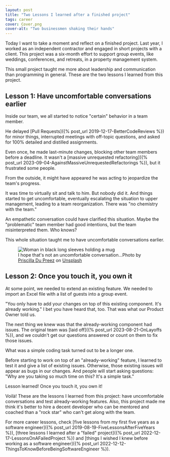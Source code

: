 ```yaml
---
layout: post
title: "Two Lessons I learned after a finished project"
tags: career
cover: Cover.png
cover-alt: "Two businessmen shaking their hands" 
---
```


Today I want to take a moment and reflect on a finished project. Last year, I worked as an independent contractor and engaged in short projects with a client. This project was a six-month effort to support group events, like weddings, conferences, and retreats, in a property management system.

This small project taught me more about leadership and communication than programming in general. These are the two lessons I learned from this project.

## Lesson 1: Have uncomfortable conversations earlier

Inside our team, we all started to notice "certain" behavior in a team member.

He delayed [Pull Requests]({% post_url 2019-12-17-BetterCodeReviews %}) for minor things, interrupted meetings with off-topic questions, and asked for 100% detailed and distilled assignments.

Even once, he made last-minute changes, blocking other team members before a deadline. It wasn't a [massive unrequested refactoring]({% post_url 2023-09-04-AgainstMassiveUnrequestedRefactorings %}), but it frustrated some people.

From the outside, it might have appeared he was acting to jeopardize the team's progress.

It was time to virtually sit and talk to him. But nobody did it. And things started to get uncomfortable, eventually escalating the situation to upper management, leading to a team reorganization. There was "no chemistry with the team."

An empathetic conversation could have clarified this situation. Maybe the "problematic" team member had good intentions, but the team misinterpreted them. Who knows?

This whole situation taught me to have uncomfortable conversations earlier.

<figure>
<img src="https://images.unsplash.com/photo-1604881988758-f76ad2f7aac1?crop=entropy&cs=tinysrgb&fit=crop&fm=jpg&h=400&ixid=MnwxfDB8MXxyYW5kb218MHx8fHx8fHx8MTcwNTk1OTM1MA&ixlib=rb-4.0.3&q=80&utm_campaign=api-credit&utm_medium=referral&utm_source=unsplash_source&w=600" alt="Woman in black long sleeves holding a mug">

<figcaption>I hope that's not an uncomfortable conversation...Photo by <a href="https://unsplash.com/@priscilladupreez?utm_content=creditCopyText&utm_medium=referral&utm_source=unsplash">Priscilla Du Preez</a> on <a href="https://unsplash.com/photos/woman-in-black-long-sleeve-shirt-holding-black-ceramic-mug-K8XYGbw4Ahg?utm_content=creditCopyText&utm_medium=referral&utm_source=unsplash">Unsplash</a></figcaption>
</figure>

## Lesson 2: Once you touch it, you own it

At some point, we needed to extend an existing feature. We needed to import an Excel file with a list of guests into a group event.

"You only have to add your changes on top of this existing component. It's already working." I bet you have heard that, too. That was what our Product Owner told us.

The next thing we knew was that the already-working component had issues. The original team was [laid off]({% post_url 2023-08-21-OnLayoffs %}), and we couldn't get our questions answered or count on them to fix those issues.

What was a simple coding task turned out to be a longer one.

Before starting to work on top of an "already-working" feature, I learned to test it and give a list of existing issues. Otherwise, those existing issues will appear as bugs in our changes. And people will start asking questions: "Why are you taking so much time on this? It's a simple task."

Lesson learned! Once you touch it, you own it!

Voilà! These are the lessons I learned from this project: have uncomfortable conversations and test already-working features. Also, this project made me think it's better to hire a decent developer who can be mentored and coached than a "rock star" who can't get along with the team. 

For more career lessons, check [five lessons from my first five years as a software engineer]({% post_url 2019-08-19-FiveLessonsAfterFiveYears %}), [three lessons I learned after a "failed" project]({% post_url 2022-12-17-LessonsOnAFailedProject %}) and [things I wished I knew before working as a software engineer]({% post_url 2022-12-12-ThingsToKnowBeforeBeingSoftwareEngineer %}).